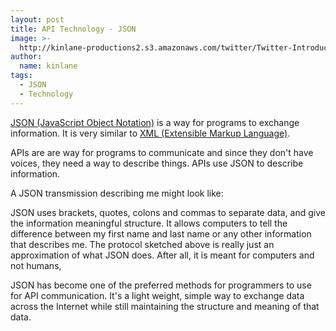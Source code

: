 ```yaml
---
layout: post
title: API Technology - JSON
image: >-
  http://kinlane-productions2.s3.amazonaws.com/twitter/Twitter-Introducing-The-Twitter-API.png
author:
  name: kinlane
tags:
  - JSON
  - Technology
---
```

[JSON (JavaScript Object Notation)](http://www.json.org/) is a way for programs to exchange information. It is very similar to [XML (Extensible Markup Language)](http://en.wikipedia.org/wiki/XML).

APIs are are way for programs to communicate and since they don't have voices, they need a way to describe things. APIs use JSON to describe information.

A JSON transmission describing me might look like:

JSON uses brackets, quotes, colons and commas to separate data, and give the information meaningful structure. It allows computers to tell the difference between my first name and last name or any other information that describes me. The protocol sketched above is really just an approximation of what JSON does. After all, it is meant for computers and not humans,

JSON has become one of the preferred methods for programmers to use for API communication. It's a light weight, simple way to exchange data across the Internet while still maintaining the structure and meaning of that data.